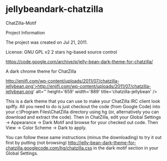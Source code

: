 # jellybeandark-chatzilla
ChatZilla-Motif

Project Information

The project was created on Jul 21, 2011.

License: GNU GPL v2
2 stars
hg-based source control

https://code.google.com/archive/p/jelly-bean-dark-theme-for-chatzilla/

A dark chrome theme for ChatZilla



http://enjifi.com/wp-content/uploads/2011/07/chatzilla-jellybean.png'>http://enjifi.com/wp-content/uploads/2011/07/chatzilla-jellybean.png' alt='' height='659' width='889' title='chatzilla-jellybean' />

This is a dark theme that you can use to make your ChatZilla IRC client look spiffy. All you need to do is just checkout the code (from Google Code) into your c:\Program Files\ChatZilla directory using hg (or, alternatively you can download and extract the code). Then in ChatZilla, edit your Global Settings -> Appearance -> Dark Motif and browse for your checked out code. Then View -> Color Scheme -> Dark to apply.

You can follow these same instructions (minus the downloading) to try it out first by putting (not browsing) http://jelly-bean-dark-theme-for-chatzilla.googlecode.com/hg/chatzilla.css in the dark motif section in your Global Settings.
